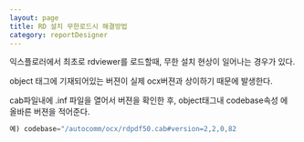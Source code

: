 ```yaml
---
layout: page
title: RD 설치 무한로드시 해결방법
category: reportDesigner
---
```


익스플로러에서 최초로 rdviewer를 로드할때,
무한 설치 현상이 일어나는 경우가 있다.

object 태그에 기재되어있는 버젼이 실제 ocx버젼과 상이하기 때문에 발생한다.

cab파일내에 .inf 파일을 열어서 버젼을 확인한 후,
object태그내 codebase속성 에 올바른 버젼을 적어준다.

```javascript
예) codebase="/autocomm/ocx/rdpdf50.cab#version=2,2,0,82
```
